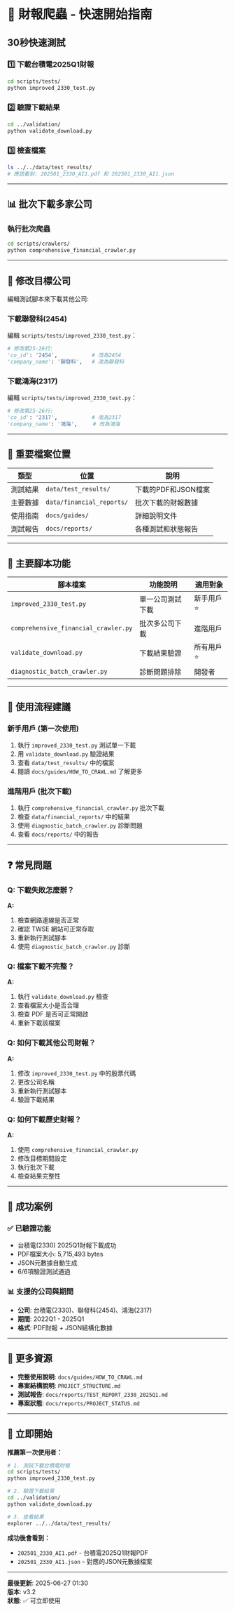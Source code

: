 # 🚀 財報爬蟲 - 快速開始指南

## 30秒快速測試

### 1️⃣ 下載台積電2025Q1財報
```bash
cd scripts/tests/
python improved_2330_test.py
```

### 2️⃣ 驗證下載結果
```bash
cd ../validation/
python validate_download.py
```

### 3️⃣ 檢查檔案
```bash
ls ../../data/test_results/
# 應該看到: 202501_2330_AI1.pdf 和 202501_2330_AI1.json
```

---

## 📊 批次下載多家公司

### 執行批次爬蟲
```bash
cd scripts/crawlers/
python comprehensive_financial_crawler.py
```

---

## 🎯 修改目標公司

編輯測試腳本來下載其他公司:

### 下載聯發科(2454)
編輯 `scripts/tests/improved_2330_test.py`：
```python
# 修改第25-26行:
'co_id': '2454',           # 改為2454
'company_name': '聯發科',   # 改為聯發科
```

### 下載鴻海(2317) 
編輯 `scripts/tests/improved_2330_test.py`：
```python
# 修改第25-26行:
'co_id': '2317',           # 改為2317  
'company_name': '鴻海',     # 改為鴻海
```

---

## 📁 重要檔案位置

| 類型 | 位置 | 說明 |
|------|------|------|
| 測試結果 | `data/test_results/` | 下載的PDF和JSON檔案 |
| 主要數據 | `data/financial_reports/` | 批次下載的財報數據 |
| 使用指南 | `docs/guides/` | 詳細說明文件 |
| 測試報告 | `docs/reports/` | 各種測試和狀態報告 |

---

## 🔧 主要腳本功能

| 腳本檔案 | 功能說明 | 適用對象 |
|----------|----------|----------|
| `improved_2330_test.py` | 單一公司測試下載 | 新手用戶 ⭐ |
| `comprehensive_financial_crawler.py` | 批次多公司下載 | 進階用戶 |
| `validate_download.py` | 下載結果驗證 | 所有用戶 ⭐ |
| `diagnostic_batch_crawler.py` | 診斷問題排除 | 開發者 |

---

## 🎯 使用流程建議

### 新手用戶 (第一次使用)
1. 執行 `improved_2330_test.py` 測試單一下載
2. 用 `validate_download.py` 驗證結果
3. 查看 `data/test_results/` 中的檔案
4. 閱讀 `docs/guides/HOW_TO_CRAWL.md` 了解更多

### 進階用戶 (批次下載)
1. 執行 `comprehensive_financial_crawler.py` 批次下載
2. 檢查 `data/financial_reports/` 中的結果
3. 使用 `diagnostic_batch_crawler.py` 診斷問題
4. 查看 `docs/reports/` 中的報告

---

## ❓ 常見問題

### Q: 下載失敗怎麼辦？
**A:** 
1. 檢查網路連線是否正常
2. 確認 TWSE 網站可正常存取
3. 重新執行測試腳本
4. 使用 `diagnostic_batch_crawler.py` 診斷

### Q: 檔案下載不完整？
**A:**
1. 執行 `validate_download.py` 檢查
2. 查看檔案大小是否合理
3. 檢查 PDF 是否可正常開啟
4. 重新下載該檔案

### Q: 如何下載其他公司財報？
**A:**
1. 修改 `improved_2330_test.py` 中的股票代碼
2. 更改公司名稱
3. 重新執行測試腳本
4. 驗證下載結果

### Q: 如何下載歷史財報？
**A:**
1. 使用 `comprehensive_financial_crawler.py`
2. 修改目標期間設定
3. 執行批次下載
4. 檢查結果完整性

---

## 🎉 成功案例

### ✅ 已驗證功能
- 台積電(2330) 2025Q1財報下載成功
- PDF檔案大小: 5,715,493 bytes
- JSON元數據自動生成
- 6/6項驗證測試通過

### 📊 支援的公司與期間
- **公司**: 台積電(2330)、聯發科(2454)、鴻海(2317)
- **期間**: 2022Q1 - 2025Q1
- **格式**: PDF財報 + JSON結構化數據

---

## 📖 更多資源

- **完整使用說明**: `docs/guides/HOW_TO_CRAWL.md`
- **專案結構說明**: `PROJECT_STRUCTURE.md`
- **測試報告**: `docs/reports/TEST_REPORT_2330_2025Q1.md`
- **專案狀態**: `docs/reports/PROJECT_STATUS.md`

---

## 🚀 立即開始

**推薦第一次使用者：**

```bash
# 1. 測試下載台積電財報
cd scripts/tests/
python improved_2330_test.py

# 2. 驗證下載結果  
cd ../validation/
python validate_download.py

# 3. 查看結果
explorer ../../data/test_results/
```

**成功後會看到：**
- `202501_2330_AI1.pdf` - 台積電2025Q1財報PDF
- `202501_2330_AI1.json` - 對應的JSON元數據檔案

---

**最後更新**: 2025-06-27 01:30  
**版本**: v3.2  
**狀態**: ✅ 可立即使用
